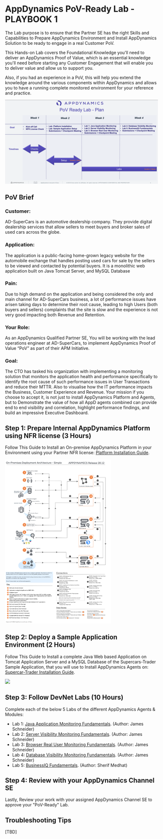 # AppDynamics PoV-Ready Lab - PLAYBOOK 1
The Lab purpose is to ensure that the Partner SE has the right Skills and Capabilities to Prepare AppDynamics Environment and Install AppDynamics Solution to be ready to engage in a real Customer PoV. 

This Hands-on Lab covers the Foundational Knowledge you'll need to deliver an AppDynamics Proof of Value, which is an essential knowledge you'll need before starting any Customer Engagement that will enable you to deliver value and allow us to support you.

Also, if you had an experience in a PoV, this will help you extend the knowledge around the various components within AppDynamics and allows you to have a running complete monitored environment for your reference and practice.

<img src="https://github.com/sherifadel90/AppDynamicsPlatformInstallation/blob/master/assets/images/00-LabPlan.png" width="650">

## PoV Brief

### Customer:
AD-SuperCars is an automotive dealership company. They provide digital dealership services that allow sellers to meet buyers and broker sales of used cars across the globe.

### Application:
The application is a public-facing home-grown legacy website for the automobile exchange that handles posting used cars for sale by the sellers to be viewed and  contacted by potential buyers.
It is a monolithic web application built on Java Tomcat Server, and MySQL Database 

### Pain:
Due to high demand on the application and being considered the only and main channel for AD-SuperCars business, a lot of performance issues have arisen taking days to determine their root cause, leading to high Users (both buyers and sellers) complaints that the site is slow and the experience is not very good impacting both Revenue and Retention.

### Your Role:
As an AppDynamics Qualified Partner SE, You will be working with the lead operations engineer at AD-SuperCars, to implement AppDynamics Proof of Value “PoV” as part of their APM Initiative.

### Goal:
The CTO has tasked his organization with implementing a monitoring solution that monitors the application health and performance specifically to identify the root cause of such performance issues in User Transactions and reduce their MTTR. 
Also to visualise how the IT performance impacts the Business, Customer Experience and Revenue.
Your mission if you choose to accept it, is not just to install AppDynamics Platform and Agents, but to Demonstrate the value of how all AppD agents combined can provide end to end visibility and correlation, highlight performance findings, and build an impressive Executive Dashboard.



## Step 1:  Prepare Internal AppDynamics Platform using NFR license (3 Hours)
Follow This Guide to Install an On-premise AppDynamics Platform in your Environment using your Partner NFR license:
[Platform Installation Guide](https://github.com/sherifadel90/AppDynamicsPlatformInstallation).

<img src="https://github.com/sherifadel90/AppDynamicsPlatformInstallation/blob/master/assets/images/00-onpremise-diagram.png" width="350">


## Step 2: Deploy a Sample Application Environment (2 Hours)
Follow This Guide to Install a complete Java Web based Application on Tomcat Application Server and a MySQL Database of the Supercars-Trader Sample Application,  that you will use to Install AppDynamics Agents on: [Supercar-Trader Installation Guide](https://github.com/sherifadel90/AppDynamics-SupercarsJavaApp).

<img src="https://github.com/sherifadel90/AppDynamics-SupercarsJavaApp/blob/master/doc-images/supercars-home.png" width="400">

## Step 3: Follow DevNet Labs (10 Hours)
Complete  each of the  below 5 Labs of the different AppDynamics Agents & Modules:
- Lab 1: [Java Application Monitoring Fundamentals](https://developer.cisco.com/learning/lab/fnd-01-appd-apm-java/step/1). (Author: James Schneider)
- Lab 2: [Server Visibility Monitoring Fundamentals](https://developer.cisco.com/learning/lab/fnd-02-appd-svm/step/1). (Author: James Schneider)
- Lab 3: [Browser Real User Monitoring Fundamentals](https://developer.cisco.com/learning/lab/fnd-03-appd-brum/step/1). (Author: James Schneider)
- Lab 4: [Database Visibility Monitoring Fundamentals](https://developer.cisco.com/learning/lab/fnd-04-appd-dbmon/step/1). (Author: James Schneider)
- Lab 5: [BusinessIQ Fundamentals](https://developer.cisco.com/learning/lab/fnd-05-appd-biq/step/1). (Author: Sherif Medhat)

## Step 4: Review with your AppDynamics Channel SE
Lastly, Review your work with your assigned AppDynamics Channel SE to approve your "PoV-Ready" Lab.

## Troubleshooting Tips
[TBD]
